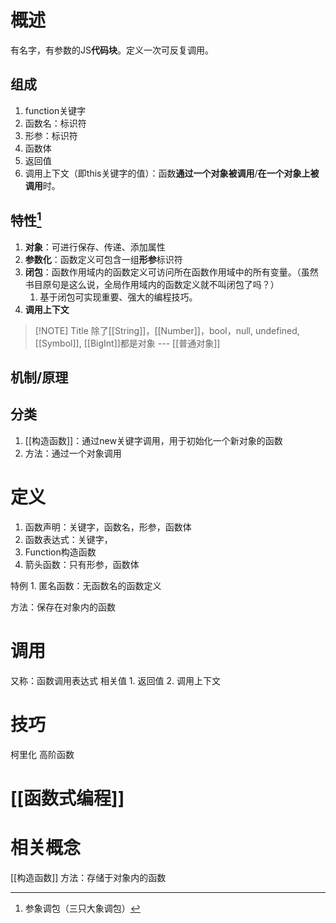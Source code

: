 
# 概述
有名字，有参数的JS**代码块**。定义一次可反复调用。
## 组成
1. function关键字
2. 函数名：标识符
3. 形参：标识符
4. 函数体
5. 返回值
6. 调用上下文（即this关键字的值）：函数**通过一个对象被调用**/**在一个对象上被调用**时。
## 特性[^1]
1. **对象**：可进行保存、传递、添加属性
2. **参数化**：函数定义可包含一组**形参**标识符
3. **闭包**：函数作用域内的函数定义可访问所在函数作用域中的所有变量。（虽然书目原句是这么说，全局作用域内的函数定义就不叫闭包了吗？）
	1. 基于闭包可实现重要、强大的编程技巧。
4. **调用上下文**
> [!NOTE] Title
> 除了[[String]]，[[Number]]，bool，null, undefined, [[Symbol]], [[BigInt]]都是对象 --- [[普通对象]] 
## 机制/原理
## 分类
1. [[构造函数]]：通过new关键字调用，用于初始化一个新对象的函数
2. 方法：通过一个对象调用
# 定义

1. 函数声明：关键字，函数名，形参，函数体
2. 函数表达式：关键字，
3. Function构造函数
4. 箭头函数：只有形参，函数体

特例
	1. 匿名函数：无函数名的函数定义

方法：保存在对象内的函数
# 调用
又称：函数调用表达式
相关值
	1. 返回值
	2. 调用上下文
# 技巧
柯里化
高阶函数
# [[函数式编程]]


# 相关概念
[[构造函数]] 
方法：存储于对象内的函数

[^1]: 参象调包（三只大象调包）